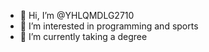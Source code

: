 - 👋 Hi, I’m @YHLQMDLG2710
- 👀 I’m interested in programming and sports 
- 🌱 I’m currently taking a degree 

<!---
YHLQMDLG2710/YHLQMDLG2710 is a ✨ special ✨ repository because its `README.md` (this file) appears on your GitHub profile.
You can click the Preview link to take a look at your changes.
--->
